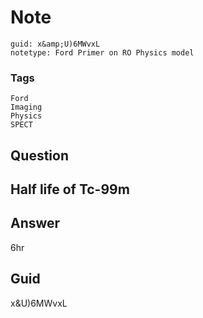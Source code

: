 # Note
```
guid: x&amp;U)6MWvxL
notetype: Ford Primer on RO Physics model
```

### Tags
```
Ford
Imaging
Physics
SPECT
```

## Question
<h2>Half life of Tc-99m</h2>

## Answer
<section>
<p>6hr</p>


</section>

## Guid
x&U)6MWvxL
